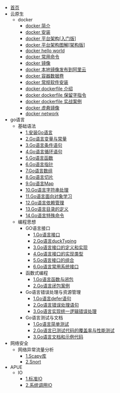 <!-- docs/_sidebar.md-->
* [首页](README.md)
* 云原生
  * docker 
    * [docker 简介](云原生/docker/1.docker%20简介.md)
    * [docker 安装](云原生/docker/2.docker%20安装.md)
    * [docker 平台架构\[入门版\]](云原生/docker/3.docker%20平台架构%5B入门版%5D.md)
    * [docker 平台架构图解\[架构版\]](云原生/docker/4.docker%20平台架构图解%5B架构版%5D.md)
    * [docker hello world](云原生/docker/5.hello%20world.md)
    * [docker 常用命令](云原生/docker/6.docker%20常用命令.md)
    * [docker 镜像](云原生/docker/7.docker%20镜像.md)
    * [docker 本地镜像发布到阿里云](云原生/docker/8.docker%20本地镜像发布到阿里云.md)
    * [docker 容器数据卷](云原生/docker/9.docker%20容器数据卷.md)
    * [docker 常规软件安装](云原生/docker/10.docker%20常规软件安装.md)
    * [docker dockerfile 介绍](云原生/docker/11.dockerfile%20介绍.md)
    * [docker dockerfile 保留字指令](云原生/docker/12.dockerfile%20保留字指令.md)
    * [docker dockerfile 实战案例](云原生/docker/13.dockerfile%20实战案例.md)
    * [docker 虚悬镜像](云原生/docker/14.docker%20虚悬镜像.md)
    * [docker network](云原生/docker/15.docker%20微服务实战.md)
* go语言
  * 基础语法
    * [1.安装Go语言](Go语言/基础语法/1.安装Go语言.md)
    * [2.Go语言变量与常量](Go语言/基础语法/2.Go语言变量与常量.md)
    * [3.Go语言条件语句](Go语言/基础语法/3.Go语言条件语句.md)
    * [4.Go语言循环语句](Go语言/基础语法/4.Go语言循环语句.md)
    * [5.Go语言函数](Go语言/基础语法/5.Go语言函数.md)
    * [6.Go语言指针](Go语言/基础语法/6.Go语言指针.md)
    * [7.Go语言数组](Go语言/基础语法/7.Go语言数组.md)
    * [8.Go语言切片](Go语言/基础语法/8.Go语言切片.md)
    * [9.Go语言Map](Go语言/基础语法/9.Go语言map.md)
    * [10.Go语言字符串处理](Go语言/基础语法/10.Go语言字符串处理.md)
    * [11.Go语言面向对象学习](Go语言/基础语法/11.Go语言面向对象学习.md)
    * [12.Go语言依赖管理](Go语言/基础语法/12.Go语言的依赖管理.md)
    * [13.Go语言目录的定义](Go语言/基础语法/13.Go语言目录的定义.md)
    * [14.Go语言特殊命令](Go语言/基础语法/14.Go语言特殊命令.md)
  * 编程思想
    * GO语言接口
      * [1.Go语言接口](Go语言/编程思想/Go语言接口/1.Go语言接口.md)
      * [2.Go语言duckTyping](Go语言/编程思想/Go语言接口/2.Go语言duckTyping.md)
      * [3.Go语言接口的定义和实现](Go语言/编程思想/Go语言接口/3.Go语言接口的定义和实现.md)
      * [4.Go语言接口的实现类型](Go语言/编程思想/Go语言接口/4.Go语言接口的实现类型.md)
      * [5.Go语言接口的组合](Go语言/编程思想/Go语言接口/5.Go语言接口的组合.md)
      * [6.Go语言常用系统接口](Go语言/编程思想/Go语言接口/6.Go语言常用系统接口.md)
    * 函数式编程
      * [1.Go语言函数与闭包](Go语言/编程思想/Go语言函数式编程/1.Go语言函数与闭包.md)
      * [2.Go语言闭包案例](Go语言/编程思想/Go语言函数式编程/2.Go语言闭包案例.md)
    * Go语言错误处理与资源管理
      * [1.Go语言defer语句](Go语言/编程思想/Go语言错误处理与资源管理/1.Go语言defer语句.md)
      * [2.Go语言错误处理语句](Go语言/编程思想/Go语言错误处理与资源管理/2.Go语言错误处理语句.md)
      * [3.Go语言实现统一逻辑错误处理](Go语言/编程思想/Go语言错误处理与资源管理/3.Go语言如何实现统一错误逻辑处理.md)
    * Go语言测试与文档
      * [1.Go语言简单测试](Go语言/编程思想/Go语言测试与文档/1.Go语言简单测试.md)
      * [2.Go语言已测试代码的覆盖率与性能测试](Go语言/编程思想/Go语言测试与文档/2.Go语言已测试代码的覆盖率与性能测试.md)
      * [3.Go语言文档和示例代码](Go语言/编程思想/Go语言测试与文档/3.Go语言文档和示例代码.md)
* 网络安全
  * 网络异常流量分析
    * [1.Scapy库](网络安全/网络异常流量分析/1.Scapy库.md)
    * [2.Snort](网络安全/网络异常流量分析/2.Snort.md)
* APUE
  * IO
    * [1.标准IO](apue/IO/1.标准IO.md)
    * [2.系统调用IO](apue/IO/2.系统调用IO.md)